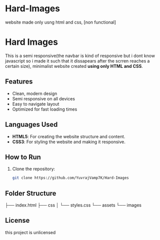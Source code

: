 # Hard-Images
website made only usng html and css, [non functional]

# Hard Images

This is a semi responsive(the navbar is kind of responsive but i dont know javascript so i made it such that it dissapears after the scrren reaches a certain size), minimalist website created **using only HTML and CSS**.

## Features

- Clean, modern design
- Semi responsive on all devices
- Easy to navigate layout
- Optimized for fast loading times

## Languages Used

- **HTML5**: For creating the website structure and content.
- **CSS3**: For styling the website and making it responsive.

## How to Run

1. Clone the repository:

   ```bash
   git clone https://github.com/YuvrajVamp7K/Hard-Images

## Folder Structure
├── index.html
├── css
│   └── styles.css
└── assets
    └── images

## License
this project is unlicensed    
